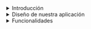 <details>
  <summary>Introducción</summary>
  Ofrecemos un servicio de chat especializado en cybserguridad donde los usuarios que se loguean a la plataforma puedan consultar dudas a especialistas
  Proporcionar soluciones o una cierta inmediatez en las soluciones a problemas de ciberseguridad a usuarios y pequeñas empresas
</details>


<details>
<summary>Diseño de nuestra aplicación</summary>
Por hacer


## Mockup

Registro:
![image](https://github.com/user-attachments/assets/587a3bd2-9e8c-4737-8d00-9a2e71e7e9d7)

Inicio Sesión:
![image](https://github.com/user-attachments/assets/37ec7c4c-e221-415c-9b8d-cca2adff63e8)

Home:
![image](https://github.com/user-attachments/assets/72cc236f-e945-41d2-a6d4-c7183fdffeef)

Sobre Nosotros:
![image](https://github.com/user-attachments/assets/4367be43-9c0b-4f62-b6b4-724a5508d5c5)

Nuestra Seguridad:
![image](https://github.com/user-attachments/assets/941276f0-4848-47e5-897f-c80d1c07cc01)

Soporte Técnico:
![image](https://github.com/user-attachments/assets/57ffcae9-4dcf-4372-a1f8-9799a0f0fb5b)

Chat:
![image](https://github.com/user-attachments/assets/3fe84e0b-b8c7-4bdf-9567-3f78d90365d3)

Catálogo:
![image](https://github.com/user-attachments/assets/f4d5ecfe-2ffa-4a6c-ab0d-04bd5b7ac2f7)





## Gamma de colores + Logo
Por hacer
</details>


<details>
<summary>Funcionalidades</summary>
Funcionalidades que vamos a implementar:

- Funcionalidades de Registro e inicio de sesión.(Víctor)
- Que los usuarios puedan tener contactos o conversación con técnicos informáticos.(Hugo)
- Los usuarios pueden crear una tabla de técnicos informáticos. (Víctor)
- Docker
- FW
- Backups (script)


Seguridad (en función de vuestro proyecto):

- MySQL (crear más de un usuario, securizar la DB, triggers)
- Protección de código fuente
- toda la parte de monitorización y seguridad que vais a implementar
</details>



